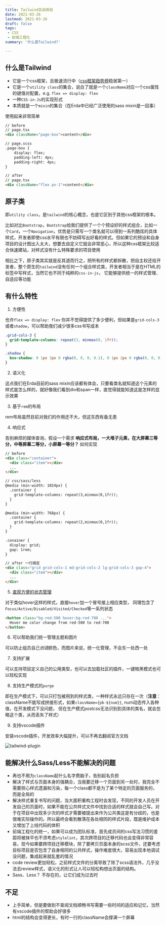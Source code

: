 ```yaml
---
title: Tailwind实战体验
date: 2021-03-26
lastmod: 2021-03-26
draft: false
tags:
 - CSS
 - 前端工程化
summary: '什么是Tailwind?'

---
```


## 什么是Tailwind

- 它是一个css框架，且极速流行中（[css框架趋势榜](https://dev.to/theme_selection/best-css-frameworks-in-2020-1jjh)稳居第一）
- 它是一个`utility class`的集合，说白了就是一个`className`对应一个css属性的键值对配置，e.g. `flex => display: flex`
- 一种`CSS-in-Js`的实现形式
- 本质就是一个`mixin`的集合（在Erda中已经广泛使用的sass mixin是一回事）

使用起来非常简单

```html
// before
// page.tsx
<div className="page-box">content</div>

// page.scss
.page-box {
	display: flex;
	padding-left: 4px;
	padding-right: 4px;
}

// after
// page.tsx
<div className="flex px-1">content</div>
```


## 原子类

即`utility class`，是`tailwind`的核心概念，也是它区别于其他css框架的根本。

比如对比`Bootstrap`，`Bootstrap`给我们提供了一个个预设好的样式组合，比如一个`Card`，一个`Navigation`，优势是只需写一个类名就可以得到一系列酷炫的具体样式，开发者即使css水平有限也不妨碍写出好看的样式。但如果它的预设和自身项目的设计图出入太大，想要去自定义它就会非常恶心，所以这种css框架比较适合快速建站，对样式没有什么特殊要求的项目使用

相比之下，原子类其实就是反其道而行之，把所有的样式都拆散，把自主权还给开发者，整个原生的`tailwind`没有任何一个组合样式类，开发者相当于是在HTML的标签中写样式，当然它也不同于纯粹的`css-in-js`， 它能够提供统一的样式管理、自适应等功能



## 有什么特性

1. 方便性

也许`flex => display: flex` 你并不觉得提供了多少便利，但如果是`grid-cols-3`或者`shadow`，可以帮助我们减少很多css书写成本

```css
.grid-cols-3 {
  grid-template-columns: repeat(3, minmax(0, 1fr));
}

.shadow {
  box-shadow: 0 1px 3px 0 rgba(0, 0, 0, 0.1), 0 1px 2px 0 rgba(0, 0, 0, 0.06);
}
```

2. 语义化

这点我们在Erda目前的sass mixin应该都有体会，只要看类名就知道这个元素的样式是怎么样的，就好像我们看到div和span一样，直觉得就能知道这是怎样的显示效果

3. 基于`rem`的布局

rem布局虽然目前对我们的作用还不大，但这东西有备无患

4. 响应式

告别麻烦的媒体查询，假设一个需求 **响应式布局，一大堆子元素，在大屏幕三等分，中等屏幕二等分，小屏幕一等分？** 如何实现

```html
// before
<div class="container">
  <div class="item"></div>
  ...
</div>

// css/sass/less
@media (min-width: 1024px) {
  .container {
    grid-template-columns: repeat(3,minmax(0,1fr));
  }
}

@media (min-width: 768px) {
  .container {
    grid-template-columns: repeat(2,minmax(0,1fr));
  }
}

.conainer {
  display: grid;
  gap: 1rem;
}

// after 一行搞定
<div class="grid grid-cols-1 md:grid-cols-2 lg:grid-cols-3 gap-4">
  <div class="item"></div>
  ...
</div>
```

5. [直观方便的状态管理](https://tailwindcss.com/docs/hover-focus-and-other-states)

对于类似hover这样的样式，直接`hover`加一个冒号接上相应类型， 同理包含了`Focus/Active/Disabled/Visited/Checked`等一系列状态

```html
<button class="bg-red-500 hover:bg-red-700 ...">
  Hover me color change from red-500 to red-700
</button>
```



6. 可以帮助我们统一管理主题和图片

可以防止组员自己*创造*颜色，而图片来说，统一化管理，不会东一处西一处

7. 支持扩展

可以支持项目定义自己的公用类型，也可以去加载社区的插件，一键暗黑模式也可以轻松实现

8. 支持生产模式的`purge`

即在生产模式下，可以只打包被用到的样式类，一种样式永远只存在一次（**注意**：className不能写成拼接形式，如果`className={pb-${num}}`, num动态传入各种值，在开发模式下没问题， 但在生产模式postcss无法识别到具体的类名，就会忽略这个类，从而丢失了样式）

9. 支持vscode插件

安装vscode插件，开发效率大幅提升，可以不再去翻阅官方文档

![tailwind-plugin](https://kuimo-markdown-pic.oss-cn-hangzhou.aliyuncs.com/tailwind-plugin.gif)


## 能解决什么Sass/Less不能解决的问题

- 再也不用为`className`起什么名字费脑子，告别起名负担
- 解决了样式与页面本身的强耦合，当我要迁移一个页面到另一处时，我完全不需要担心样式遗漏和污染，每一个class都不是为了某个特定的页面服务的，而是全局的
- 解决样式重复书写的问题，当大面积重构工程时会发现，不同的开发人员在开发自己的页面时，如果不能在公共样式文件中找到合适的样式就会自己写。对于在项目中出现多少次的样式才需要被提出来作为公共类这是有分歧的，也是很难实际操作的。所以最终会看到散落在各处相同的样式片段，既是维护成本又增加了上线代码的体积
- 前端工程化的统一，如果可以成为团队标准，首先成员间的css写法习惯的差距将被抹平也不须考虑`stylelint`，其次跨项目的迁移代码也会变得非常容易，现今如果要跨项目迁移模块，除了要拷贝页面本身的scss文件，还要考虑目标项目是否包含了自身相同的公共样式，操作难度很大，容易出现本地调试没问题，集成起来就乱套的情况
- code review更加轻松，之前样式文件的分离导致了除了scss语法外，几乎没法去review样式，语义化的形式让人可以轻松构想出页面的结构。
- Sass、Less？ 不存在的，让它们成为过去时

## 不足

- 上手简单，但是要做到不查阅文档顺畅书写需要一些时间的适应和记忆，当然有vscode插件的帮助会好很多
- html的结构会变得更长，有时一行的className会撑满一个屏幕